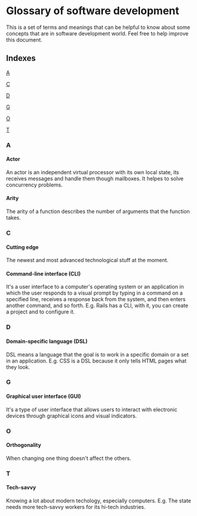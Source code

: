 # Glossary of software development

This is a set of terms and meanings that can be helpful to know about some concepts that are in software development world. Feel free to help improve this document.

## Indexes
[A](#a)

[C](#c)

[D](#d)

[G](#g)

[O](#o)

[T](#t)

### A
#### Actor
An actor is an independent virtual processor with its own local state, its receives messages and handle them though mailboxes. It helpes to solve concurrency problems.

#### Arity
The arity of a function describes the number of arguments that the function takes.

### C
#### Cutting edge
The newest and most advanced technological stuff at the moment.

#### Command-line interface (CLI)
It's a user interface to a computer's operating system or an application in which the user responds to a visual prompt by typing in a command on a specified line, receives a response back from the system, and then enters another command, and so forth. E.g. Rails has a CLI, with it, you can create a project and to configure it.

### D
#### Domain-specific language (DSL)
DSL means a language that the goal is to work in a specific domain or a set in an application. E.g. CSS is a DSL because it only tells HTML pages what they look.

### G
#### Graphical user interface (GUI)
It's a type of user interface that allows users to interact with electronic devices through graphical icons and visual indicators.

### O
#### Orthogonality
When changing one thing doesn't affect the others.

### T
#### Tech-savvy
Knowing a lot about modern techology, especially computers. E.g. The state needs more tech-savvy workers for its hi-tech industries.
